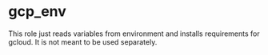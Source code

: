 # gcp_env

This role just reads variables from environment and installs requirements for gcloud. It is not meant to be used separately.
